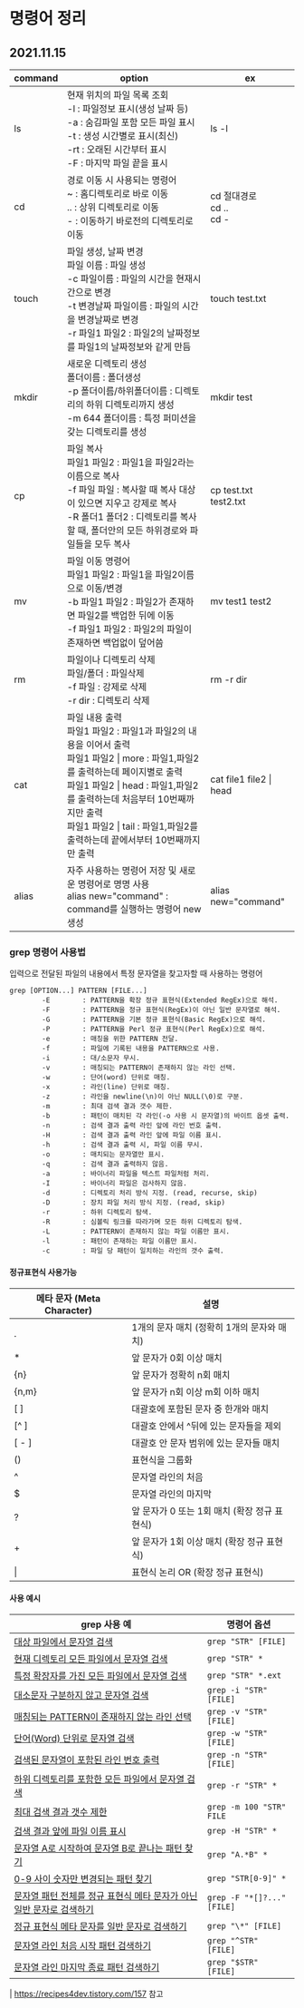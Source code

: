 # 명령어 정리



## 2021.11.15 

| command | option                                                       | ex                               |
| ------- | ------------------------------------------------------------ | -------------------------------- |
| ls      | 현재 위치의 파일 목록 조회<br />-l : 파일정보 표시(생성 날짜 등)<br />-a : 숨김파일 포함 모든 파일 표시<br />-t : 생성 시간별로 표시(최신)<br />-rt : 오래된 시간부터 표시<br />-F : 마지막 파일 끝을 표시 | ls -l                            |
| cd      | 경로 이동 시 사용되는 명령어<br /> ~ : 홈디렉토리로 바로 이동<br /> .. : 상위 디렉토리로 이동<br /> - : 이동하기 바로전의 디렉토리로 이동 | cd 절대경로<br />cd ..<br />cd - |
| touch   | 파일 생성, 날짜 변경<br /> 파일 이름 : 파일 생성<br />-c 파일이름 : 파일의 시간을 현재시간으로 변경<br />-t 변경날짜 파일이름 : 파일의 시간을 변경날짜로 변경<br />-r 파일1 파일2 : 파일2의 날짜정보를 파일1의 날짜정보와 같게 만듬 | touch test.txt                   |
| mkdir   | 새로운 디렉토리 생성<br /> 폴더이름 : 폴더생성<br /> -p 폴더이름/하위폴더이름 : 디렉토리의 하위 디렉토리까지 생성<br />-m 644 폴더이름 : 특정 퍼미션을 갖는 디렉토리를 생성 | mkdir test                       |
| cp      | 파일 복사<br />파일1 파일2 : 파일1을 파일2라는 이름으로 복사<br />-f 파일 파일 : 복사할 때 복사 대상이 있으면 지우고 강제로 복사<br />-R 폴더1 폴더2 : 디렉토리를 복사할 때, 폴더안의 모든 하위경로와 파일들을 모두 복사 | cp test.txt test2.txt            |
| mv      | 파일 이동 명령어<br />파일1 파일2 : 파일1을 파일2이름으로 이동/변경<br />-b 파일1 파일2 : 파일2가 존재하면 파일2를 백업한 뒤에 이동<br />-f 파일1 파일2 : 파일2의 파일이 존재하면 백업없이 덮어씀 | mv test1 test2                   |
| rm      | 파일이나 디렉토리 삭제<br />파일/폴더 : 파일삭제<br />-f 파일 : 강제로 삭제<br />-r dir : 디렉토리 삭제 | rm -r dir                        |
| cat     | 파일 내용 출력<br />파일1 파일2 : 파일1과 파일2의 내용을 이어서 출력<br />파일1 파일2 \| more : 파일1,파일2를 출력하는데 페이지별로 출력<br />파일1 파일2 \| head : 파일1,파일2를 출력하는데 처음부터 10번째까지만 출력<br />파일1 파일2 \| tail : 파일1,파일2를 출력하는데 끝에서부터 10번째까지만 출력 | cat file1 file2 \| head          |
| alias   | 자주 사용하는 명령어 저장 및 새로운 명령어로 명명 사용<br />alias new="command" : command를 실행하는 명령어 new 생성 | alias new="command"              |



### grep 명령어 사용법

입력으로 전달된 파일의 내용에서 특정 문자열을 찾고자할 때 사용하는 명령어

```
grep [OPTION...] PATTERN [FILE...]
        -E        : PATTERN을 확장 정규 표현식(Extended RegEx)으로 해석.
        -F        : PATTERN을 정규 표현식(RegEx)이 아닌 일반 문자열로 해석.
        -G        : PATTERN을 기본 정규 표현식(Basic RegEx)으로 해석.
        -P        : PATTERN을 Perl 정규 표현식(Perl RegEx)으로 해석.
        -e        : 매칭을 위한 PATTERN 전달.
        -f        : 파일에 기록된 내용을 PATTERN으로 사용.
        -i        : 대/소문자 무시.
        -v        : 매칭되는 PATTERN이 존재하지 않는 라인 선택.
        -w        : 단어(word) 단위로 매칭.
        -x        : 라인(line) 단위로 매칭.
        -z        : 라인을 newline(\n)이 아닌 NULL(\0)로 구분.
        -m        : 최대 검색 결과 갯수 제한.
        -b        : 패턴이 매치된 각 라인(-o 사용 시 문자열)의 바이트 옵셋 출력.
        -n        : 검색 결과 출력 라인 앞에 라인 번호 출력.
        -H        : 검색 결과 출력 라인 앞에 파일 이름 표시.
        -h        : 검색 결과 출력 시, 파일 이름 무시.
        -o        : 매치되는 문자열만 표시.
        -q        : 검색 결과 출력하지 않음.
        -a        : 바이너리 파일을 텍스트 파일처럼 처리.
        -I        : 바이너리 파일은 검사하지 않음.
        -d        : 디렉토리 처리 방식 지정. (read, recurse, skip)
        -D        : 장치 파일 처리 방식 지정. (read, skip)
        -r        : 하위 디렉토리 탐색.
        -R        : 심볼릭 링크를 따라가며 모든 하위 디렉토리 탐색.
        -L        : PATTERN이 존재하지 않는 파일 이름만 표시.
        -l        : 패턴이 존재하는 파일 이름만 표시.
        -c        : 파일 당 패턴이 일치하는 라인의 갯수 출력.
```

#### 정규표현식 사용가능

| 메타 문자 (Meta Character) | 설명                                         |
| -------------------------- | -------------------------------------------- |
| .                          | 1개의 문자 매치 (정확히 1개의 문자와 매치)   |
| *                          | 앞 문자가 0회 이상 매치                      |
| {n}                        | 앞 문자가 정확히 n회 매치                    |
| {n,m}                      | 앞 문자가 n회 이상 m회 이하 매치             |
| [ ]                        | 대괄호에 포함된 문자 중 한개와 매치          |
| [^ ]                       | 대괄호 안에서 ^뒤에 있는 문자들을 제외       |
| [ - ]                      | 대괄호 안 문자 범위에 있는 문자들 매치       |
| ()                         | 표현식을 그룹화                              |
| ^                          | 문자열 라인의 처음                           |
| $                          | 문자열 라인의 마지막                         |
| ?                          | 앞 문자가 0 또는 1회 매치 (확장 정규 표현식) |
| +                          | 앞 문자가 1회 이상 매치 (확장 정규 표현식)   |
| \|                         | 표현식 논리 OR (확장 정규 표현식)            |



#### 사용 예시

| grep 사용 예                                                 | 명령어 옵션                |
| ------------------------------------------------------------ | -------------------------- |
| [대상 파일에서 문자열 검색](https://recipes4dev.tistory.com/157#31-대상-파일에서-문자열-검색) | `grep "STR" [FILE]`        |
| [현재 디렉토리 모든 파일에서 문자열 검색](https://recipes4dev.tistory.com/157#32-현재-디렉토리-모든-파일에서-문자열-검색) | `grep "STR" *`             |
| [특정 확장자를 가진 모든 파일에서 문자열 검색](https://recipes4dev.tistory.com/157#33-특정-확장자를-가진-모든-파일에서-문자열-검색) | `grep "STR" *.ext`         |
| [대소문자 구분하지 않고 문자열 검색](https://recipes4dev.tistory.com/157#34-대소문자-구분하지-않고-문자열-검색) | `grep -i "STR" [FILE]`     |
| [매칭되는 PATTERN이 존재하지 않는 라인 선택](https://recipes4dev.tistory.com/157#35-매칭되는-pattern이-존재하지-않는-라인-선택) | `grep -v "STR" [FILE]`     |
| [단어(Word) 단위로 문자열 검색](https://recipes4dev.tistory.com/157#36-단어word-단위로-문자열-검색) | `grep -w "STR" [FILE]`     |
| [검색된 문자열이 포함된 라인 번호 출력](https://recipes4dev.tistory.com/157#37-검색된-문자열이-포함된-라인-번호-출력) | `grep -n "STR" [FILE]`     |
| [하위 디렉토리를 포함한 모든 파일에서 문자열 검색](https://recipes4dev.tistory.com/157#38-하위-디렉토리를-포함한-모든-파일에서-문자열-검색) | `grep -r "STR" *`          |
| [최대 검색 결과 갯수 제한](https://recipes4dev.tistory.com/157#39-최대-검색-결과-갯수-제한) | `grep -m 100 "STR" FILE`   |
| [검색 결과 앞에 파일 이름 표시](https://recipes4dev.tistory.com/157#310-검색-결과-앞에-파일-이름-표시) | `grep -H "STR" *`          |
| [문자열 A로 시작하여 문자열 B로 끝나는 패턴 찾기](https://recipes4dev.tistory.com/157#311-문자열-a로-시작하여-문자열-b로-끝나는-패턴-찾기) | `grep "A.*B" *`            |
| [0-9 사이 숫자만 변경되는 패턴 찾기](https://recipes4dev.tistory.com/157#312-0-9-사이-숫자만-변경되는-패턴-찾기) | `grep "STR[0-9]" *`        |
| [문자열 패턴 전체를 정규 표현식 메타 문자가 아닌 일반 문자로 검색하기](https://recipes4dev.tistory.com/157#313-문자열-패턴-전체를-정규-표현식-메타-문자가-아닌-일반-문자로-검색하기) | `grep -F "*[]?..." [FILE]` |
| [정규 표현식 메타 문자를 일반 문자로 검색하기](https://recipes4dev.tistory.com/157#314-정규-표현식-메타-문자를-일반-문자로-검색하기) | `grep "\*" [FILE]`         |
| [문자열 라인 처음 시작 패턴 검색하기](https://recipes4dev.tistory.com/157#315-문자열-라인의-처음-시작-패턴-검색하기) | `grep "^STR" [FILE]`       |
| [문자열 라인 마지막 종료 패턴 검색하기](https://recipes4dev.tistory.com/157#316-문자열-라인-마지막-종료-패턴-검색하기) | `grep "$STR" [FILE]`       |

| https://recipes4dev.tistory.com/157 참고

